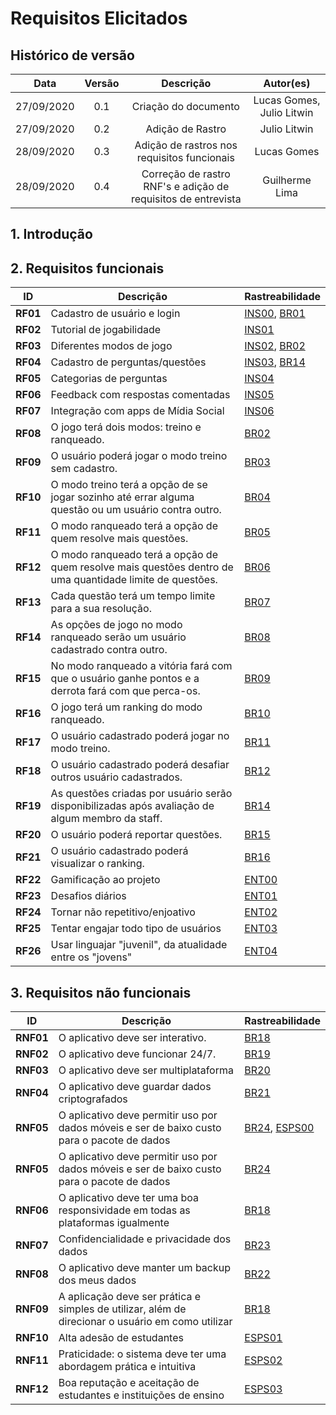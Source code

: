 # Requisitos Elicitados

## Histórico de versão
| Data | Versão | Descrição | Autor(es) |
| :--: | :----: | :-------: | :-------: |
| 27/09/2020| 0.1 | Criação do documento | Lucas Gomes, Julio Litwin |
| 27/09/2020| 0.2 | Adição de Rastro | Julio Litwin |
| 28/09/2020| 0.3 | Adição de rastros nos requisitos funcionais | Lucas Gomes |
| 28/09/2020| 0.4 | Correção de rastro RNF's e adição de requisitos de entrevista| Guilherme Lima |

## 1. Introdução

## 2. Requisitos funcionais
| ID | Descrição | Rastreabilidade | 
|--------|-----------|------------|
|**RF01**| Cadastro de usuário e login | [INS00](./introspeccao.md), [BR01](./brainstorming.md)  |
|**RF02**| Tutorial de jogabilidade | [INS01](./introspeccao.md) |
|**RF03**| Diferentes modos de jogo | [INS02](./introspeccao.md), [BR02](./brainstorming.md) |
|**RF04**| Cadastro de perguntas/questões | [INS03](./introspeccao.md), [BR14](./brainstorming.md) |
|**RF05**| Categorias de perguntas | [INS04](./introspeccao.md) |
|**RF06**| Feedback com respostas comentadas | [INS05](./introspeccao.md) |
|**RF07**| Integração com apps de Mídia Social | [INS06](./introspeccao.md) |
|**RF08**| O jogo terá dois modos: treino e ranqueado. | [BR02](./brainstorming.md) |
|**RF09**| O usuário poderá jogar o modo treino sem cadastro. | [BR03](./brainstorming.md) |
|**RF10**| O modo treino terá a opção de se jogar sozinho até errar alguma questão ou um usuário contra outro. | [BR04](./brainstorming.md) |
|**RF11**| O modo ranqueado terá a opção de quem resolve mais questões. | [BR05](./brainstorming.md) |
|**RF12**| O modo ranqueado terá a opção de quem resolve mais questões dentro de uma quantidade limite de questões. | [BR06](./brainstorming.md) |
|**RF13**| Cada questão terá um tempo limite para a sua resolução. | [BR07](./brainstorming.md) |
|**RF14**| As opções de jogo no modo ranqueado serão um usuário cadastrado contra outro. | [BR08](./brainstorming.md) |
|**RF15**| No modo ranqueado a vitória fará com que o usuário ganhe pontos e a derrota fará com que perca-os. | [BR09](./brainstorming.md) |
|**RF16**| O jogo terá um ranking do modo ranqueado. | [BR10](./brainstorming.md) |
|**RF17**| O usuário cadastrado poderá jogar no modo treino. | [BR11](./brainstorming.md) |
|**RF18**| O usuário cadastrado poderá desafiar outros usuário cadastrados. | [BR12](./brainstorming.md) |
|**RF19**| As questões criadas por usuário serão disponibilizadas após avaliação de algum membro da staff. | [BR14](./brainstorming.md) |
|**RF20**| O usuário poderá reportar questões. | [BR15](./brainstorming.md) |
|**RF21**| O usuário cadastrado poderá visualizar o ranking. | [BR16](./brainstorming.md) |
| **RF22** | Gamificação ao projeto | [ENT00](./entrevista.md)| 
| **RF23** | Desafios diários | [ENT01](./entrevista.md)|
| **RF24** | Tornar não repetitivo/enjoativo | [ENT02](./entrevista.md)|
| **RF25** | Tentar engajar todo tipo de usuários | [ENT03](./entrevista.md)|
| **RF26** | Usar linguajar "juvenil", da atualidade entre os "jovens" | [ENT04](./entrevista.md)|

## 3. Requisitos não funcionais
| ID | Descrição | Rastreabilidade | 
|----|------|---------|
|****RNF01****| O aplicativo deve ser interativo. | [BR18](./brainstorming.md) |
|****RNF02****| O aplicativo deve funcionar 24/7. | [BR19](./brainstorming.md) |
|****RNF03****| O aplicativo deve ser multiplataforma | [BR20](./brainstorming.md) |
|****RNF04****| O aplicativo deve guardar dados criptografados | [BR21](./brainstorming.md) |
| **RNF05** | O aplicativo deve permitir uso por dados móveis e ser de baixo custo para o pacote de dados | [BR24](./brainstorming.md), [ESPS00](./../iniciativas_extras/especificacao_suplementar.md) |
|****RNF05****| O aplicativo deve permitir uso por dados móveis e ser de baixo custo para o pacote de dados | [BR24](./brainstorming.md) |
|****RNF06****| O aplicativo deve ter uma boa responsividade em todas as plataformas igualmente | [BR18](./brainstorming.md) |
|****RNF07****| Confidencialidade e privacidade dos dados | [BR23](./brainstorming.md) |
|****RNF08****| O aplicativo deve manter um backup dos meus dados | [BR22](./brainstorming.md) |
|****RNF09****| A aplicação deve ser prática e simples de utilizar, além de direcionar o usuário em como utilizar | [BR18](./brainstorming.md) |
| **RNF10**| Alta adesão de estudantes|[ESPS01](./../iniciativas_extras/especificacao_suplementar.md) |
| **RNF11**| Praticidade: o sistema deve ter uma abordagem prática e intuitiva|[ESPS02](./../iniciativas_extras/especificacao_suplementar.md) |
| **RNF12**| Boa reputação e aceitação de estudantes e instituições de ensino|[ESPS03](./../iniciativas_extras/especificacao_suplementar.md) |
